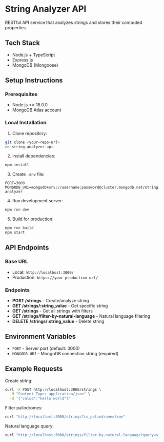 # String Analyzer API

RESTful API service that analyzes strings and stores their computed properties.

## Tech Stack
- Node.js + TypeScript
- Express.js
- MongoDB (Mongoose)

## Setup Instructions

### Prerequisites
- Node.js >= 18.0.0
- MongoDB Atlas account

### Local Installation

1. Clone repository:
```bash
git clone <your-repo-url>
cd string-analyzer-api
```

2. Install dependencies:
```bash
npm install
```

3. Create `.env` file:
```
PORT=3000
MONGODB_URI=mongodb+srv://username:password@cluster.mongodb.net/string-analyzer
```

4. Run development server:
```bash
npm run dev
```

5. Build for production:
```bash
npm run build
npm start
```

## API Endpoints

### Base URL
- Local: `http://localhost:3000/`
- Production: `https://your-production-url/`

### Endpoints

- **POST /strings** - Create/analyze string
- **GET /strings/:string_value** - Get specific string
- **GET /strings** - Get all strings with filters
- **GET /strings/filter-by-natural-language** - Natural language filtering
- **DELETE /strings/:string_value** - Delete string

## Environment Variables
- `PORT` - Server port (default: 3000)
- `MONGODB_URI` - MongoDB connection string (required)

## Example Requests

Create string:
```bash
curl -X POST http://localhost:3000/strings \
  -H "Content-Type: application/json" \
  -d '{"value":"hello world"}'
```

Filter palindromes:
```bash
curl "http://localhost:3000/strings?is_palindrome=true"
```

Natural language query:
```bash
curl "http://localhost:3000/strings/filter-by-natural-language?query=single%20word%20palindromes"
```